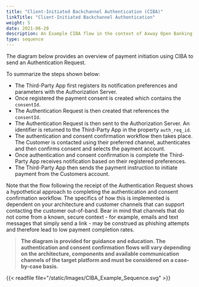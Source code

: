 ```yaml
---
title: "Client-Initiated Backchannel Authentication (CIBA)"
linkTitle: "Client-Initiated Backchannel Authentication"
weight: 5
date: 2021-06-28
description: An Example CIBA flow in the context of Axway Open Banking
type: sequence
---
```


The diagram below provides an overview of payment initiation using CIBA to send an Authentication Request.

To summarize the steps shown below:

* The Third-Party App first registers its notification preferences and parameters with the Authorization Server.
* Once registered the payment consent is created which contains the `consentId`.
* The Authentication Request is then created that references the `consentId`.
* The Authentication Request is then sent to the Authorization Server. An identifier is returned to the Third-Party App in the property `auth_req_id`.
* The authentication and consent confirmation workflow then takes place. The Customer is contacted using their preferred channel, authenticates and then confirms consent and selects the payment account.
* Once authentication and consent confirmation is complete the Third-Party App receives notification based on their registered preferences.
* The Third-Party App then sends the payment instruction to initiate payment from the Customers account.

Note that the flow following the receipt of the Authentication Request shows a hypothetical approach to completing the authentication and consent confirmation workflow. The specifics of how this is implemented is dependent on your architecture and customer channels that can support contacting the customer out-of-band. Bear in mind that channels that do not come from a known, secure context - for example, emails and text messages that simply send a link - may be construed as phishing attempts and therefore lead to low payment completion rates.

> **The diagram is provided for guidance and education. The authentication and consent confirmation flows will vary depending on the architecture, components and available communication channels of the target platform and must be considered on a case-by-case basis.**

{{< readfile file="/static/Images/CIBA_Example_Sequence.svg" >}}
